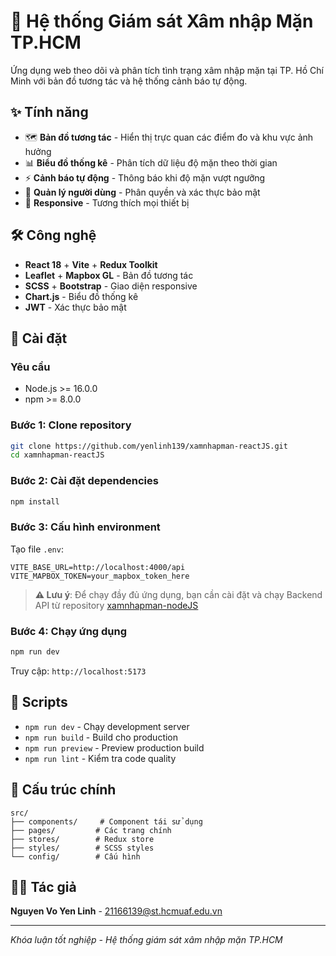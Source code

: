 # 🌊 Hệ thống Giám sát Xâm nhập Mặn TP.HCM

Ứng dụng web theo dõi và phân tích tình trạng xâm nhập mặn tại TP. Hồ Chí Minh với bản đồ tương tác và hệ thống cảnh báo tự động.

## ✨ Tính năng

- 🗺️ **Bản đồ tương tác** - Hiển thị trực quan các điểm đo và khu vực ảnh hưởng
- 📊 **Biểu đồ thống kê** - Phân tích dữ liệu độ mặn theo thời gian
- ⚡ **Cảnh báo tự động** - Thông báo khi độ mặn vượt ngưỡng
- 👥 **Quản lý người dùng** - Phân quyền và xác thực bảo mật
- 📱 **Responsive** - Tương thích mọi thiết bị

## 🛠️ Công nghệ

- **React 18** + **Vite** + **Redux Toolkit**
- **Leaflet** + **Mapbox GL** - Bản đồ tương tác
- **SCSS** + **Bootstrap** - Giao diện responsive
- **Chart.js** - Biểu đồ thống kê
- **JWT** - Xác thực bảo mật

## 🚀 Cài đặt

### Yêu cầu

- Node.js >= 16.0.0
- npm >= 8.0.0

### Bước 1: Clone repository

```bash
git clone https://github.com/yenlinh139/xamnhapman-reactJS.git
cd xamnhapman-reactJS
```

### Bước 2: Cài đặt dependencies

```bash
npm install
```

### Bước 3: Cấu hình environment

Tạo file `.env`:

```env
VITE_BASE_URL=http://localhost:4000/api
VITE_MAPBOX_TOKEN=your_mapbox_token_here
```

> **⚠️ Lưu ý**: Để chạy đầy đủ ứng dụng, bạn cần cài đặt và chạy Backend API từ repository [xamnhapman-nodeJS](https://github.com/yenlinh139/xamnhapman-nodeJS)

### Bước 4: Chạy ứng dụng

```bash
npm run dev
```

Truy cập: `http://localhost:5173`

## 📝 Scripts

- `npm run dev` - Chạy development server
- `npm run build` - Build cho production
- `npm run preview` - Preview production build
- `npm run lint` - Kiểm tra code quality

## 📁 Cấu trúc chính

```
src/
├── components/     # Component tái sử dụng
├── pages/         # Các trang chính
├── stores/        # Redux store
├── styles/        # SCSS styles
└── config/        # Cấu hình
```

## 👨‍💻 Tác giả

**Nguyen Vo Yen Linh** - 21166139@st.hcmuaf.edu.vn

---

_Khóa luận tốt nghiệp - Hệ thống giám sát xâm nhập mặn TP.HCM_
